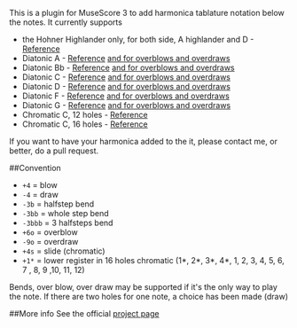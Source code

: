 This is a plugin for MuseScore 3 to add harmonica tablature notation below the notes. It currently supports

 * the Hohner Highlander only, for both side, A highlander and D - [Reference](http://musescore.org/sites/musescore.org/files/Hohner%20Highlander%20scale.jpg)
 * Diatonic A - [Reference](http://harmopoint.com/harmonica-virtuel/) [and for overblows and overdraws](http://www.overblow.com/?menuid=26)
 * Diatonic Bb - [Reference](http://musescore.org/sites/musescore.org/files/Lee%20Oskar%20Diatonic%20Bb.jpg) [and for overblows and overdraws](http://www.overblow.com/?menuid=26)
 * Diatonic C - [Reference](http://musescore.org/sites/musescore.org/files/Lee%20Oscar%20C.jpg) [and for overblows and overdraws](http://www.overblow.com/?menuid=26)
 * Diatonic D - [Reference](http://musescore.org/sites/musescore.org/files/Lee%20Oskar%20Diatonic%20D.jpg) [and for overblows and overdraws](http://www.overblow.com/?menuid=26)
 * Diatonic F - [Reference](http://harmopoint.com/harmonica-virtuel/) [and for overblows and overdraws](http://www.overblow.com/?menuid=26)
 * Diatonic G - [Reference](http://musescore.org/sites/musescore.org/files/Lee%20Oskar%20%20Diatonic%20G.jpg) [and for overblows and overdraws](http://www.overblow.com/?menuid=26)
 * Chromatic C, 12 holes - [Reference](http://musescore.org/sites/musescore.org/files/12%20Hole%20Chromatic%20slide%20Harmonica.txt)
 * Chromatic C, 16 holes - [Reference](https://coast2coastmusic.com/chromatic/tuning_charts.shtml)


If you want to have your harmonica added to the it, please contact me, or better, do a pull request.


##Convention
* `+4`    = blow
* `-4`    = draw
* `-3b`   = halfstep bend
* `-3bb`  = whole step bend
* `-3bbb` = 3 halfsteps bend
* `+6o`   = overblow
* `-9o`   = overdraw
* `+4s`   = slide (chromatic)
* `+1*`   = lower register in 16 holes chromatic (1*, 2*, 3*, 4*, 1, 2, 3, 4, 5, 6, 7 , 8, 9 ,10, 11, 12)


Bends, over blow, over draw may be supported if it's the only way to play the note.
If there are two holes for one note, a choice has been made (draw)

##More info
See the official [project page](http://musescore.org/en/project/harmonicatablature)
